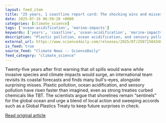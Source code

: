 ```yaml
---
layout: feed_item
title: "25 years, 1 coastline report card: The shocking wins and misses"
date: 2025-07-16 06:59:28 +0000
categories: [climate_science]
tags: ['ocean-acidification', 'marine-impacts']
keywords: ['years', 'coastline', 'ocean-acidification', 'marine-impacts', 'report']
description: "Plastic pollution, ocean acidification, and sensory pollution have risen faster than imagined, even as strong treaties curbed chemicals like TBT"
external_url: https://www.sciencedaily.com/releases/2025/07/250715043405.htm
is_feed: true
source_feed: "Climate News -- ScienceDaily"
feed_category: "climate_science"
---
```


Twenty-five years after first warning that oil spills would wane while invasive species and climate impacts would surge, an international team revisits its coastal forecasts and finds many bull's-eyes, alongside surprising misses. Plastic pollution, ocean acidification, and sensory pollution have risen faster than imagined, even as strong treaties curbed chemicals like TBT. The scientists argue that shorelines remain “sentinels” for the global ocean and urge a blend of local action and sweeping accords such as a Global Plastics Treaty to keep future surprises in check.

[Read original article](https://www.sciencedaily.com/releases/2025/07/250715043405.htm)
